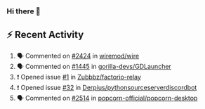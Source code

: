 ### Hi there 👋

## ⚡ Recent Activity
<!--START_SECTION:activity-->
1. 🗣 Commented on [#2424](https://github.com/wiremod/wire/issues/2424) in [wiremod/wire](https://github.com/wiremod/wire)
2. 🗣 Commented on [#1445](https://github.com/gorilla-devs/GDLauncher/issues/1445) in [gorilla-devs/GDLauncher](https://github.com/gorilla-devs/GDLauncher)
3. ❗️ Opened issue [#1](https://github.com/Zubbbz/factorio-relay/issues/1) in [Zubbbz/factorio-relay](https://github.com/Zubbbz/factorio-relay)
4. ❗️ Opened issue [#32](https://github.com/Derpius/pythonsourceserverdiscordbot/issues/32) in [Derpius/pythonsourceserverdiscordbot](https://github.com/Derpius/pythonsourceserverdiscordbot)
5. 🗣 Commented on [#2514](https://github.com/popcorn-official/popcorn-desktop/issues/2514) in [popcorn-official/popcorn-desktop](https://github.com/popcorn-official/popcorn-desktop)
<!--END_SECTION:activity-->